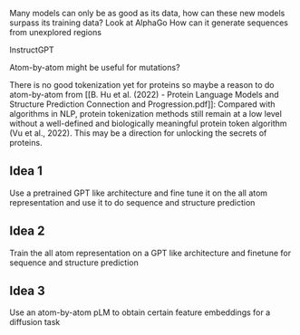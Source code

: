 Many models can only be as good as its data, how can these new models surpass its training data?
	Look at AlphaGo 
	How can it generate sequences from unexplored regions

InstructGPT

Atom-by-atom might be useful for mutations?

There is no good tokenization yet for proteins so maybe a reason to do atom-by-atom from [[B. Hu et al. (2022) - Protein Language Models and Structure Prediction Connection and Progression.pdf]]:
	Compared with algorithms in NLP, protein tokenization methods still remain at a low level without a well-defined and biologically meaningful protein token algorithm (Vu et al., 2022). This may be a direction for unlocking the secrets of proteins.
## Idea 1
Use a pretrained GPT like architecture and fine tune it on the all atom representation and use it to do sequence and structure prediction
## Idea 2
Train the all atom representation on a GPT like architecture and finetune for sequence and structure prediction
## Idea 3
Use an atom-by-atom pLM to obtain certain feature embeddings for a diffusion task
